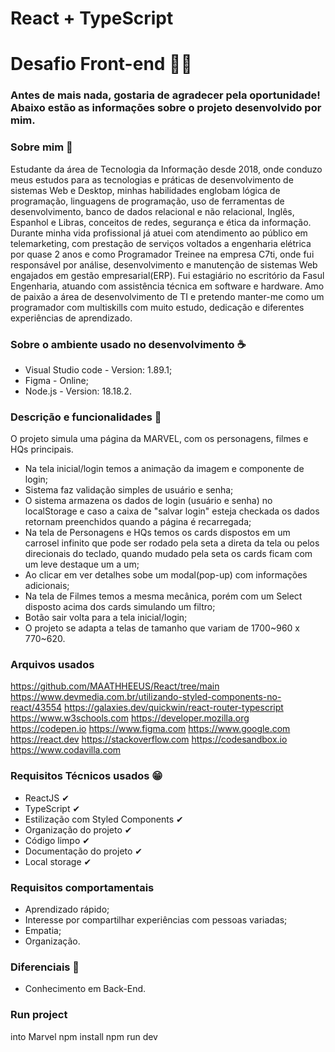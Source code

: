 # React + TypeScript

# Desafio Front-end 👩‍💻

### Antes de mais nada, gostaria de agradecer pela oportunidade! Abaixo estão as informações sobre o projeto desenvolvido por mim.

### Sobre mim 🚀
Estudante da área de Tecnologia da Informação desde 2018, onde conduzo meus estudos para as tecnologias e práticas de desenvolvimento de sistemas Web e Desktop, minhas habilidades englobam lógica de programação, linguagens de programação, uso de ferramentas de desenvolvimento, banco de dados relacional e não relacional, Inglês, Espanhol e Libras, conceitos de redes, segurança e ética da informação.
Durante minha vida profissional já atuei com atendimento ao público em telemarketing, com prestação de serviços voltados a engenharia elétrica por quase 2 anos e como Programador Treinee na empresa C7ti, onde fui responsável por análise, desenvolvimento e manutenção de sistemas Web engajados em gestão empresarial(ERP). Fui estagiário no escritório da Fasul Engenharia, atuando com assistência técnica em software e hardware.
Amo de paixão a área de desenvolvimento de TI e pretendo manter-me como um programador com multiskills com muito estudo, dedicação e diferentes experiências de aprendizado.

### Sobre o ambiente usado no desenvolvimento ☕
- Visual Studio code - Version: 1.89.1;
- Figma - Online; 
- Node.js - Version: 18.18.2.

### Descrição e funcionalidades 📰
O projeto simula uma página da MARVEL, com os personagens, filmes e HQs principais.
- Na tela inicial/login temos a animação da imagem e componente de login;
- Sistema faz validação simples de usuário e senha;
- O sistema armazena os dados de login (usuário e senha) no localStorage e caso a caixa de "salvar login" esteja checkada os dados retornam preenchidos quando a página é recarregada;
- Na tela de Personagens e HQs temos os cards dispostos em um carrosel infinito que pode ser rodado pela seta a direta da tela ou pelos direcionais do teclado, quando mudado pela seta os cards ficam com um leve destaque um a um;
- Ao clicar em ver detalhes sobe um modal(pop-up) com informações adicionais;
- Na tela de Filmes temos a mesma mecânica, porém com um Select disposto acima dos cards simulando um filtro;
- Botão sair volta para a tela inicial/login;
- O projeto se adapta a telas de tamanho que variam de 1700~960 x 770~620.


### Arquivos usados
https://github.com/MAATHHEEUS/React/tree/main
https://www.devmedia.com.br/utilizando-styled-components-no-react/43554
https://galaxies.dev/quickwin/react-router-typescript
https://www.w3schools.com
https://developer.mozilla.org
https://codepen.io
https://www.figma.com
https://www.google.com
https://react.dev
https://stackoverflow.com
https://codesandbox.io
https://www.codavilla.com

### Requisitos Técnicos usados 😁
- ReactJS ✔
- TypeScript ✔
- Estilização com Styled Components ✔
- Organização do projeto ✔
- Código limpo ✔
- Documentação do projeto ✔
- Local storage ✔

### Requisitos comportamentais
- Aprendizado rápido;
- Interesse por compartilhar experiências com pessoas variadas;
- Empatia;
- Organização.

### Diferenciais 💖
- Conhecimento em Back-End.

### Run project

  into Marvel
  npm install
  npm run dev